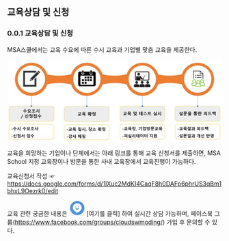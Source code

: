 ## 교육상담 및 신청

### 0.0.1 교육상담 및 신청

MSA스쿨에서는 교육 수요에 따른 수시 교육과 기업별 맞춤 교육을 제공한다.

 ![](/contents/05_커뮤니티/04/image1.jpg)

교육을 희망하는 기업이나 단체에서는 아래 링크를 통해 교육 신청서를 제출하면, MSA School 지정 교육장이나 방문을 통한 사내 교육장에서 교육진행이 가능하다. 

교육신청서 작성 ☞
https://docs.google.com/forms/d/1lXuc2MdKI4CaqF8h0DAFp6phrUS3qBm1bhxL9Oezrk0/edit

교육 관련 궁금한 내용은 ![](/contents/05_커뮤니티/04/image2.jpg)
[여기를 클릭] 하여 실시간 상담 가능하며, 페이스북 그룹(https://www.facebook.com/groups/cloudswmoding/) 가입 후 문의할 수 있다.
